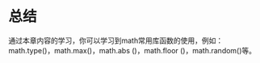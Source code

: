 # 总结

通过本章内容的学习，你可以学习到math常用库函数的使用，例如：math.type()，math.max()，math.abs ()，math.floor ()，math.random()等。
